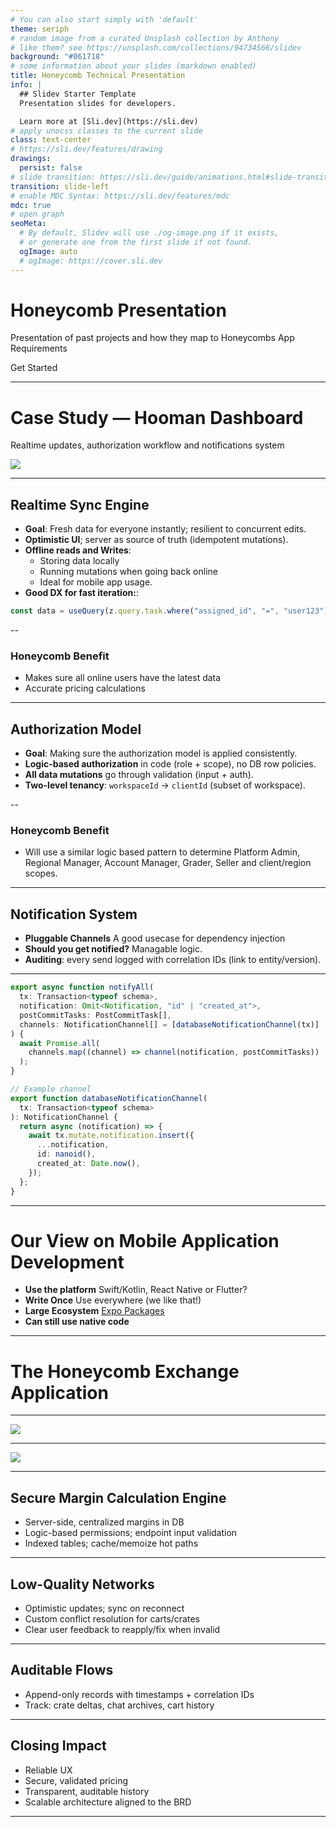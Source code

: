```yaml
---
# You can also start simply with 'default'
theme: seriph
# random image from a curated Unsplash collection by Anthony
# like them? see https://unsplash.com/collections/94734566/slidev
background: "#061718"
# some information about your slides (markdown enabled)
title: Honeycomb Technical Presentation
info: |
  ## Slidev Starter Template
  Presentation slides for developers.

  Learn more at [Sli.dev](https://sli.dev)
# apply unocss classes to the current slide
class: text-center
# https://sli.dev/features/drawing
drawings:
  persist: false
# slide transition: https://sli.dev/guide/animations.html#slide-transitions
transition: slide-left
# enable MDC Syntax: https://sli.dev/features/mdc
mdc: true
# open graph
seoMeta:
  # By default, Slidev will use ./og-image.png if it exists,
  # or generate one from the first slide if not found.
  ogImage: auto
  # ogImage: https://cover.sli.dev
---
```


# Honeycomb Presentation

Presentation of past projects and how they map to Honeycombs App Requirements

<div @click="$slidev.nav.next" class="mt-12 py-1" hover:bg="white op-10">
  Get Started <carbon:arrow-right />
</div>

<!--
The last comment block of each slide will be treated as slide notes. It will be visible and editable in Presenter Mode along with the slide. [Read more in the docs](https://sli.dev/guide/syntax.html#notes)
-->

---

# Case Study — Hooman Dashboard

Realtime updates, authorization workflow and notifications system

<img src="/hooman-dashboard.png">

---

## Realtime Sync Engine

- **Goal**: Fresh data for everyone instantly; resilient to concurrent edits.
- **Optimistic UI**; server as source of truth (idempotent mutations).
- **Offline reads and Writes**:
  - Storing data locally
  - Running mutations when going back online
  - Ideal for mobile app usage.
- **Good DX for fast iteration:**:

```ts
const data = useQuery(z.query.task.where("assigned_id", "=", "user123").one());
```

--

### Honeycomb Benefit

- Makes sure all online users have the latest data
- Accurate pricing calculations

---

## Authorization Model

- **Goal**: Making sure the authorization model is applied consistently.
- **Logic-based authorization** in code (role + scope), no DB row policies.
- **All data mutations** go through validation (input + auth).
- **Two-level tenancy**: `workspaceId` → `clientId` (subset of workspace).

--

### Honeycomb Benefit

- Will use a similar logic based pattern to determine Platform Admin, Regional Manager, Account Manager, Grader, Seller and client/region scopes.

---

## Notification System

- **Pluggable Channels** A good usecase for dependency injection
- **Should you get notified?** Managable logic.
- **Auditing**: every send logged with correlation IDs (link to entity/version).

---

```ts
export async function notifyAll(
  tx: Transaction<typeof schema>,
  notification: Omit<Notification, "id" | "created_at">,
  postCommitTasks: PostCommitTask[],
  channels: NotificationChannel[] = [databaseNotificationChannel(tx)]
) {
  await Promise.all(
    channels.map((channel) => channel(notification, postCommitTasks))
  );
}

// Example channel
export function databaseNotificationChannel(
  tx: Transaction<typeof schema>
): NotificationChannel {
  return async (notification) => {
    await tx.mutate.notification.insert({
      ...notification,
      id: nanoid(),
      created_at: Date.now(),
    });
  };
}
```

---

# Our View on Mobile Application Development

- **Use the platform** Swift/Kotlin, React Native or Flutter?
- **Write Once** Use everywhere (we like that!)
- **Large Ecosystem** [Expo Packages](https://github.com/expo/expo/tree/main/packages)
- **Can still use native code**

---

# The Honeycomb Exchange Application

---

<img src="/search-flow.png" class="w-[80%]">

---

<img src="/transaction-flow.png" class="w-[80%]">

---

## Secure Margin Calculation Engine

- Server-side, centralized margins in DB
- Logic-based permissions; endpoint input validation
- Indexed tables; cache/memoize hot paths

---

## Low-Quality Networks

- Optimistic updates; sync on reconnect
- Custom conflict resolution for carts/crates
- Clear user feedback to reapply/fix when invalid

---

## Auditable Flows

- Append-only records with timestamps + correlation IDs
- Track: crate deltas, chat archives, cart history

---

## Closing Impact

- Reliable UX
- Secure, validated pricing
- Transparent, auditable history
- Scalable architecture aligned to the BRD

---
